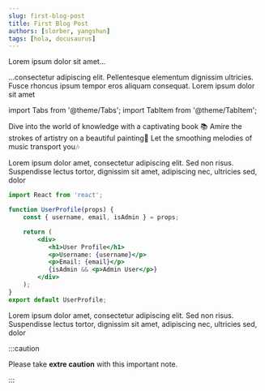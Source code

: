 ```yaml
---
slug: first-blog-post
title: First Blog Post
authors: [slorber, yangshun]
tags: [hola, docusaurus]
---
```


Lorem ipsum dolor sit amet...

<!-- truncate -->

...consectetur adipiscing elit. Pellentesque elementum dignissim ultricies. Fusce rhoncus ipsum tempor eros aliquam consequat. Lorem ipsum dolor sit amet

import Tabs from '@theme/Tabs';
import TabItem from '@theme/TabItem';

<Tabs> 
    <TabItem value="book" label="Book" default>
       Dive into the world of knowledge with a captivating book &#128218; 
    </TabItem>
    <TabItem value="painting" label="Painting">
       Amire the strokes of artistry on a beautiful painting🌆  
    </TabItem>
    <TabItem value="music" label="Music">
       Let the smoothing melodies of music transport you🎶
    </TabItem>
</Tabs> 

Lorem ipsum dolor amet, consectetur adipiscing elit. Sed non risus. Suspendisse lectus tortor, dignissim sit amet, adipiscing nec, ultricies sed, dolor

```jsx title="Line Numbers with Highlight" {4,9-11} showLineNumbers
import React from 'react';

function UserProfile(props) {
    const { username, email, isAdmin } = props;

    return (
        <div> 
           <h1>User Profile</h1>
           <p>Username: {username}</p>
           <p>Email: {email}</p>
           {isAdmin && <p>Admin User</p>}
        </div>
    );
}
export default UserProfile;
```

Lorem ipsum dolor amet, consectetur adipiscing elit. Sed non risus. Suspendisse lectus tortor, dignissim sit amet, adipiscing nec, ultricies sed, dolor

:::caution

Please take **extre caution** with this important note.

:::